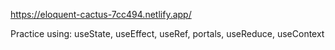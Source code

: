 https://eloquent-cactus-7cc494.netlify.app/

Practice using:
useState, 
useEffect, 
useRef, 
portals, 
useReduce, 
useContext
